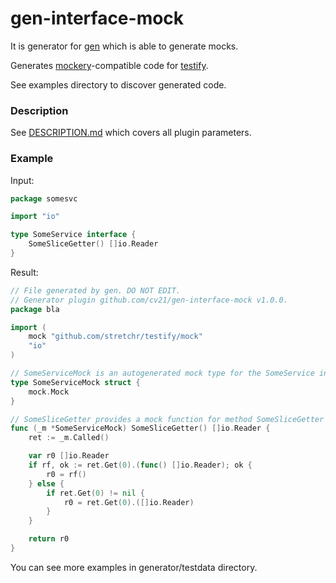 # gen-interface-mock

It is generator for [gen](https://github.com/cv21/gen) which is able to generate mocks.

Generates [mockery](https://github.com/vektra/mockery)-compatible code for [testify](https://github.com/stretchr/testify).

See examples directory to discover generated code.

### Description

See [DESCRIPTION.md](DESCRIPTION.md) which covers all plugin parameters.

### Example
Input:
```go
package somesvc

import "io"

type SomeService interface {
    SomeSliceGetter() []io.Reader
}
``` 

Result:
```go
// File generated by gen. DO NOT EDIT.
// Generator plugin github.com/cv21/gen-interface-mock v1.0.0.
package bla

import (
	mock "github.com/stretchr/testify/mock"
	"io"
)

// SomeServiceMock is an autogenerated mock type for the SomeService interface.
type SomeServiceMock struct {
	mock.Mock
}

// SomeSliceGetter provides a mock function for method SomeSliceGetter of interface SomeService.
func (_m *SomeServiceMock) SomeSliceGetter() []io.Reader {
	ret := _m.Called()

	var r0 []io.Reader
	if rf, ok := ret.Get(0).(func() []io.Reader); ok {
		r0 = rf()
	} else {
		if ret.Get(0) != nil {
			r0 = ret.Get(0).([]io.Reader)
		}
	}

	return r0
}
```

You can see more examples in generator/testdata directory.